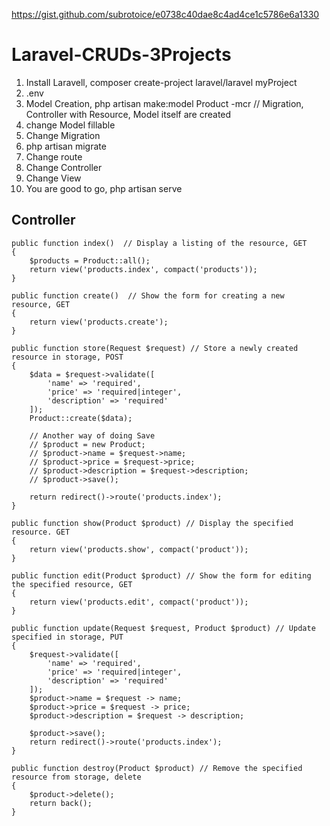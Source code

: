 https://gist.github.com/subrotoice/e0738c40dae8c4ad4ce1c5786e6a1330
# Laravel-CRUDs-3Projects

1. Install Laravell, composer create-project laravel/laravel myProject
2. .env
3. Model Creation, php artisan make:model Product -mcr   // Migration, Controller with Resource, Model itself are created
4. change Model fillable
5. Change Migration
6. php artisan migrate
7. Change route
8. Change Controller 
9. Change View
10. You are good to go, php artisan serve

## Controller

    public function index()  // Display a listing of the resource, GET
    {
        $products = Product::all();
        return view('products.index', compact('products'));
    }

    public function create()  // Show the form for creating a new resource, GET
    {
        return view('products.create');
    }

    public function store(Request $request) // Store a newly created resource in storage, POST
    {
        $data = $request->validate([
            'name' => 'required',
            'price' => 'required|integer',
            'description' => 'required'
        ]);
        Product::create($data);
        
        // Another way of doing Save
        // $product = new Product;
        // $product->name = $request->name;
        // $product->price = $request->price;
        // $product->description = $request->description;
        // $product->save();

        return redirect()->route('products.index');
    }

    public function show(Product $product) // Display the specified resource. GET
    {
        return view('products.show', compact('product'));
    }

    public function edit(Product $product) // Show the form for editing the specified resource, GET
    {
        return view('products.edit', compact('product'));
    }

    public function update(Request $request, Product $product) // Update specified in storage, PUT
    {
        $request->validate([
            'name' => 'required',
            'price' => 'required|integer',
            'description' => 'required'
        ]);
        $product->name = $request -> name;
        $product->price = $request -> price;
        $product->description = $request -> description;

        $product->save();
        return redirect()->route('products.index');
    }

    public function destroy(Product $product) // Remove the specified resource from storage, delete
    {
        $product->delete();
        return back();
    }
